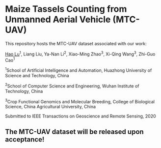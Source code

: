 # Maize Tassels Counting from Unmanned Aerial Vehicle (MTC-UAV)

This repository hosts the MTC-UAV dataset associated with our work:

[Hao Lu](https://sites.google.com/site/poppinace/)<sup>1</sup>, Liang Liu, Ya-Nan Li<sup>2</sup>, Xiao-Ming Zhao<sup>3</sup>, Xi-Qing Wang<sup>3</sup>, Zhi-Guo Cao<sup>1</sup>

<sup>1</sup>School of Artificial Intelligence and Automation, Huazhong University of Science and Technology, China

<sup>2</sup>School of Computer Science and Engineering, Wuhan Institute of Technology, China

<sup>3</sup>Crop Functional Genomics and Molecular Breeding, College of Biological Science, China Agricultural University, China

Submitted to IEEE Transactions on Geoscience and Remote Sensing, 2020

## The MTC-UAV dataset will be released upon acceptance!
